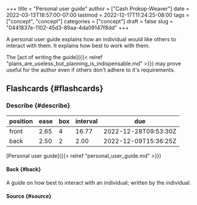 +++
title = "Personal user guide"
author = ["Cash Prokop-Weaver"]
date = 2022-03-13T18:57:00-07:00
lastmod = 2022-12-17T11:24:25-08:00
tags = ["concept", "concept"]
categories = ["concept"]
draft = false
slug = "0441837e-1102-45d3-89aa-4da09147f8dd"
+++

A personal user guide explains how an individual would like others to interact with them. It explains how best to work with them.

The [act of writing the guide]({{< relref "plans_are_useless_but_planning_is_indispensable.md" >}}) may prove useful for the author even if others don't adhere to it's requirements.


## Flashcards {#flashcards}


### Describe {#describe}

| position | ease | box | interval | due                  |
|----------|------|-----|----------|----------------------|
| front    | 2.65 | 4   | 16.77    | 2022-12-28T09:53:30Z |
| back     | 2.50 | 2   | 2.00     | 2022-12-09T15:36:25Z |

[Personal user guide]({{< relref "personal_user_guide.md" >}})


#### Back {#back}

A guide on how best to interact with an individual; written by the individual.


#### Source {#source}

